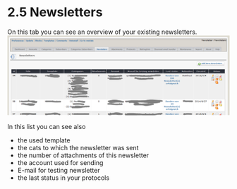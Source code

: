 # 2.5 Newsletters

On this tab you can see an overview of your existing newsletters.
![](../assets/newsletter1_en.PNG)

In this list you can see also
* the used template 	
* the cats to which the newsletter was sent
* the number of attachments of this newsletter
* the account used for sending
* E-mail for testing newsletter
* the last status in your protocols
